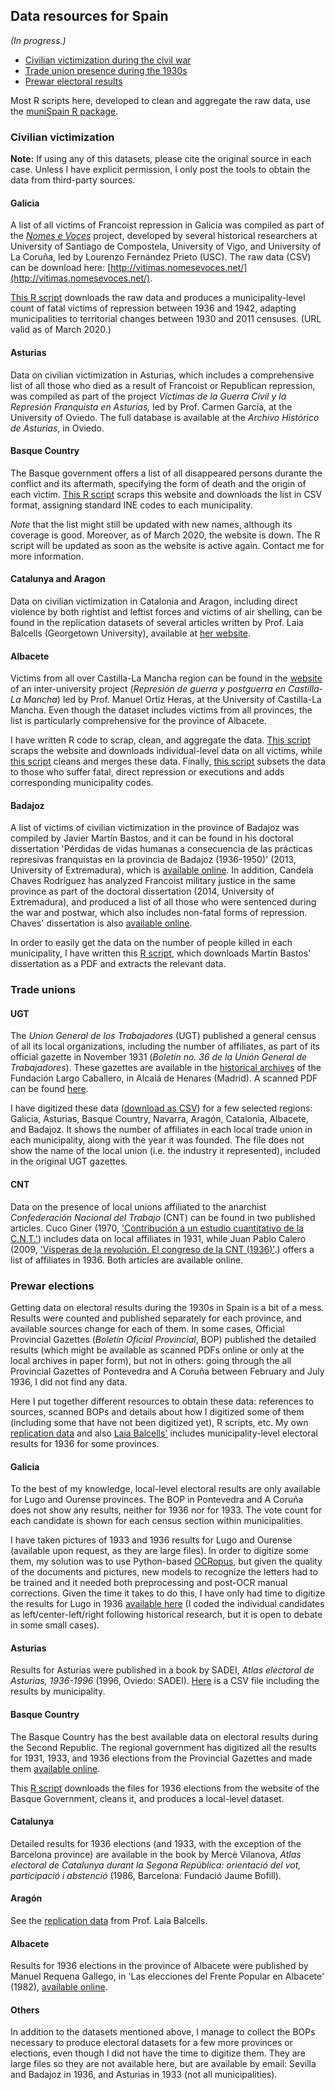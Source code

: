 ## Data resources for Spain

*(In progress.)*

* [Civilian victimization during the civil war](#civilian-victimization)
* [Trade union presence during the 1930s](#trade-unions)
* [Prewar electoral results](#prewar-elections)

Most R scripts here, developed to clean and aggregate the raw data, use the [muniSpain R package](https://github.com/franvillamil/muniSpain).

### Civilian victimization

**Note:** If using any of this datasets, please cite the original source in each case. Unless I have explicit permission, I only post the tools to obtain the data from third-party sources.

#### Galicia

A list of all victims of Francoist repression in Galicia was compiled as part of the [*Nomes e Voces*](http://www.nomesevoces.net/) project, developed by several historical researchers at University of Santiago de Compostela, University of Vigo, and University of La Coruña, led by Lourenzo Fernández Prieto (USC). The raw data (CSV) can be download here: [http://vitimas.nomesevoces.net/](http://vitimas.nomesevoces.net/).

[This R script](https://github.com/franvillamil/franvillamil.github.io/blob/master/R/victims_galicia.R) downloads the raw data and produces a municipality-level count of fatal victims of repression between 1936 and 1942, adapting municipalities to territorial changes between 1930 and 2011 censuses. (URL valid as of March 2020.)

#### Asturias

Data on civilian victimization in Asturias, which includes a comprehensive list of all those who died as a result of Francoist or Republican repression, was compiled as part of the project *Víctimas de la Guerra Civil y la Represión Franquista en Asturias,* led by Prof. Carmen García, at the University of Oviedo. The full database is available at the *Archivo Histórico de Asturias*, in Oviedo.

#### Basque Country

The Basque government offers a list of all disappeared persons durante the conflict and its aftermath, specifying the form of death and the origin of each victim. [This R script](https://github.com/franvillamil/franvillamil.github.io/blob/master/R/victims_euskadi_scrap.R) scraps this website and downloads the list in CSV format, assigning standard INE codes to each municipality.

*Note* that the list might still be updated with new names, although its coverage is good. Moreover, as of March 2020, the website is down. The R script will be updated as soon as the website is active again. Contact me for more information.

#### Catalunya and Aragon

Data on civilian victimization in Catalonia and Aragon, including direct violence by both rightist and leftist forces and victims of air shelling, can be found in the replication datasets of several articles written by Prof. Laia Balcells (Georgetown University), available at [her website](https://laiabalcells.com/).

#### Albacete

Victims from all over Castilla-La Mancha region can be found in the [website](http://victimasdeladictadura.es/) of an inter-university project (*Represión de guerra y postguerra en Castilla-La Mancha*) led by Prof. Manuel Ortiz Heras, at the University of Castilla-La Mancha. Even though the dataset includes victims from all provinces, the list is particularly comprehensive for the province of Albacete.

I have written R code to scrap, clean, and aggregate the data. [This script](https://github.com/franvillamil/franvillamil.github.io/blob/master/R/victims_albacete_scrap.R) scraps the website and downloads individual-level data on all victims, while [this script](https://github.com/franvillamil/franvillamil.github.io/blob/master/R/victims_albacete_clean.R) cleans and merges these data. Finally, [this script](https://github.com/franvillamil/franvillamil.github.io/blob/master/R/victims_albacete.R) subsets the data to those who suffer fatal, direct repression or executions and adds corresponding municipality codes.

#### Badajoz

A list of victims of civilian victimization in the province of Badajoz was compiled by Javier Martín Bastos, and it can be found in his doctoral dissertation 'Pérdidas de vidas humanas a consecuencia de las prácticas represivas franquistas en la provincia de Badajoz (1936-1950)' (2013, University of Extremadura), which is [available online](http://dehesa.unex.es/handle/10662/931). In addition, Candela Chaves Rodríguez has analyzed Francoist military justice in the same province as part of the doctoral dissertation (2014, University of Extremadura), and produced a list of all those who were sentenced during the war and postwar, which also includes non-fatal forms of repression. Chaves' dissertation is also [available online](http://dehesa.unex.es/handle/10662/1258).

In order to easily get the data on the number of people killed in each municipality, I have written this [R script](https://github.com/franvillamil/franvillamil.github.io/blob/master/R/victims_badajoz.R), which downloads Martín Bastos' dissertation as a PDF and extracts the relevant data.

### Trade unions

#### UGT

The *Union General de los Trabajadores* (UGT) published a general census of all its local organizations, including the number of affiliates, as part of its official gazette in November 1931 (*Boletín no. 36 de la Unión General de Trabajadores*). These gazettes are available in the [historical archives](http://portal.ugt.org/fflc/biblioteca/archivo.htm) of the Fundación Largo Caballero, in Alcalá de Henares (Madrid). A scanned PDF can be found [here](https://github.com/franvillamil/franvillamil.github.io/blob/master/files/censo_electoral_social_UGT_1931_MA.pdf).

I have digitized these data ([download as CSV](https://github.com/franvillamil/franvillamil.github.io/blob/master/files/ugt_1931.csv)) for a few selected regions: Galicia, Asturias, Basque Country, Navarra, Aragón, Catalonia, Albacete, and Badajoz. It shows the number of affiliates in each local trade union in each municipality, along with the year it was founded. The file does not show the name of the local union (i.e. the industry it represented), included in the original UGT gazettes.

#### CNT

Data on the presence of local unions affiliated to the anarchist *Confederación Nacional del Trabajo* (CNT) can be found in two published articles.
Cuco Giner (1970, ['Contribución a un estudio cuantitativo de la C.N.T.'](https://dialnet.unirioja.es/servlet/articulo?codigo=3785901)) includes data on local affiliates in 1931, while Juan Pablo Calero (2009, ['Vísperas de la revolución. El congreso de la CNT (1936)'](https://dialnet.unirioja.es/servlet/articulo?codigo=3785901).) offers a list of affiliates in 1936. Both articles are available online.

### Prewar elections

Getting data on electoral results during the 1930s in Spain is a bit of a mess. Results were counted and published separately for each province, and available sources change for each of them. In some cases, Official Provincial Gazettes (*Boletín Oficial Provincial*, BOP) published the detailed results (which might be available as scanned PDFs online or only at the local archives in paper form), but not in others: going through the all Provincial Gazettes of Pontevedra and A Coruña between February and July 1936, I did not find any data.

Here I put together different resources to obtain these data: references to sources, scanned BOPs and details about how I digitized some of them (including some that have not been digitized yet), R scripts, etc. My own [replication data](./research.md) and also [Laia Balcells'](https://laiabalcells.com/) includes municipality-level electoral results for 1936 for some provinces.

#### Galicia

To the best of my knowledge, local-level electoral results are only available for Lugo and Ourense provinces. The BOP in Pontevedra and A Coruña does not show any results, neither for 1936 nor for 1933. The vote count for each candidate is shown for each census section within municipalities.

I have taken pictures of 1933 and 1936 results for Lugo and Ourense (available upon request, as they are large files). In order to digitize some them, my solution was to use Python-based [OCRopus](https://github.com/tmbarchive/ocropy), but given the quality of the documents and pictures, new models to recognize the letters had to be trained and it needed both preprocessing and post-OCR manual corrections. Given the time it takes to do this, I have only had time to digitize the results for Lugo in 1936 [available here](https://github.com/franvillamil/franvillamil.github.io/blob/master/files/lugo1936.csv) (I coded the individual candidates as left/center-left/right following historical research, but it is open to debate in some small cases).

#### Asturias

Results for Asturias were published in a book by SADEI, *Atlas electoral de Asturias, 1936-1996* (1996, Oviedo: SADEI). [Here](https://github.com/franvillamil/franvillamil.github.io/blob/master/files/asturias1936.csv) is a CSV file including the results by municipality.

#### Basque Country

The Basque Country has the best available data on electoral results during the Second Republic. The regional government has digitized all the results for 1931, 1933, and 1936 elections from the Provincial Gazettes and made them [available online](https://www.euskadi.eus/web01-a2haukon/es/contenidos/informacion/w_em_republica/es_def/index.shtml).

This [R script](https://github.com/franvillamil/franvillamil.github.io/blob/master/R/elec36_euskadi.R) downloads the files for 1936 elections from the website of the Basque Government, cleans it, and produces a local-level dataset.

#### Catalunya

Detailed results for 1936 elections (and 1933, with the exception of the Barcelona province) are available in the book by Mercè Vilanova, *Atlas electoral de Catalunya durant la Segona República: orientació del vot, participació i abstenció* (1986, Barcelona: Fundació Jaume Bofill).

#### Aragón

See the [replication data](https://laiabalcells.com/) from Prof. Laia Balcells.

#### Albacete

Results for 1936 elections in the province of Albacete were published by Manuel Requena Gallego, in 'Las elecciones del Frente Popular en Albacete' (1982), [available online](https://dialnet.unirioja.es/servlet/articulo?codigo=1320408).

#### Others

In addition to the datasets mentioned above, I manage to collect the BOPs necessary to produce electoral datasets for a few more provinces or elections, even though I did not have the time to digitize them. They are large files so they are not available here, but are available by email: Sevilla and Badajoz in 1936, and Asturias in 1933 (not all municipalities).
